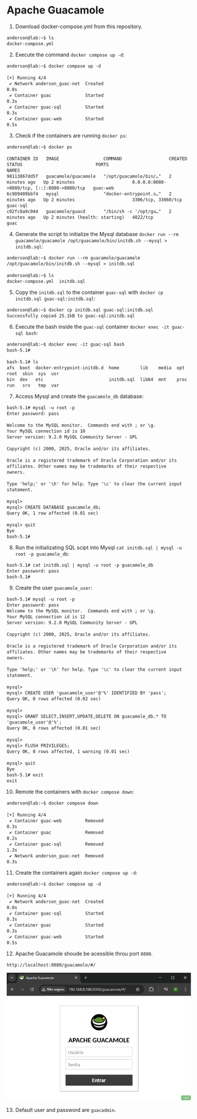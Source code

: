 # Apache Guacamole
1. Download docker-compose.yml from this repository.
~~~~
anderson@lab:~$ ls
docker-compose.yml
~~~~
2. Execute the command `docker compose up -d`:
~~~~
anderson@lab:~$ docker compose up -d

[+] Running 4/4
 ✔ Network anderson_guac-net  Created                                                                              0.0s
 ✔ Container guac             Started                                                                              0.3s
 ✔ Container guac-sql         Started                                                                              0.3s
 ✔ Container guac-web         Started                                                                              0.5s
~~~~
3. Check if the containers are running `docker ps`:
~~~~
anderson@lab:~$ docker ps

CONTAINER ID   IMAGE                 COMMAND                  CREATED         STATUS                            PORTS                                         NAMES
98113867dd5f   guacamole/guacamole   "/opt/guacamole/bin/…"   2 minutes ago   Up 2 minutes                      0.0.0.0:8080->8080/tcp, [::]:8080->8080/tcp   guac-web
6c989409bbf4   mysql                 "docker-entrypoint.s…"   2 minutes ago   Up 2 minutes                      3306/tcp, 33060/tcp                           guac-sql
c02fc8a9c044   guacamole/guacd       "/bin/sh -c '/opt/gu…"   2 minutes ago   Up 2 minutes (health: starting)   4822/tcp                                      guac
~~~~
4. Generate the script to initialize the Mysql database `docker run --rm guacamole/guacamole /opt/guacamole/bin/initdb.sh --mysql > initdb.sql`:
~~~~
anderson@lab:~$ docker run --rm guacamole/guacamole /opt/guacamole/bin/initdb.sh --mysql > initdb.sql

anderson@lab:~$ ls
docker-compose.yml  initdb.sql
~~~~
5. Copy the `initdb.sql` to the container `guac-sql` with `docker cp initdb.sql guac-sql:initdb.sql`:
~~~~
anderson@lab:~$ docker cp initdb.sql guac-sql:initdb.sql
Successfully copied 25.1kB to guac-sql:initdb.sql
~~~~
6. Execute the bash inside the `guac-sql` container `docker exec -it guac-sql bash`:
~~~~
anderson@lab:~$ docker exec -it guac-sql bash
bash-5.1#

bash-5.1# ls
afs  boot  docker-entrypoint-initdb.d  home        lib    media  opt   root  sbin  sys  usr
bin  dev   etc                         initdb.sql  lib64  mnt    proc  run   srv   tmp  var
~~~~
7. Access Mysql and create the `guacamole_db` database:
~~~~
bash-5.1# mysql -u root -p
Enter password: pass

Welcome to the MySQL monitor.  Commands end with ; or \g.
Your MySQL connection id is 10
Server version: 9.2.0 MySQL Community Server - GPL

Copyright (c) 2000, 2025, Oracle and/or its affiliates.

Oracle is a registered trademark of Oracle Corporation and/or its
affiliates. Other names may be trademarks of their respective
owners.

Type 'help;' or '\h' for help. Type '\c' to clear the current input statement.

mysql>
mysql> CREATE DATABASE guacamole_db;
Query OK, 1 row affected (0.01 sec)

mysql> quit
Bye
bash-5.1#
~~~~
8. Run the initializating SQL scipt into Mysql `cat initdb.sql | mysql -u root -p guacamole_db`:
~~~~
bash-5.1# cat initdb.sql | mysql -u root -p guacamole_db
Enter password: pass
bash-5.1#
~~~~
9. Create the user `guacamole_user`:
~~~~
bash-5.1# mysql -u root -p
Enter password: pass
Welcome to the MySQL monitor.  Commands end with ; or \g.
Your MySQL connection id is 12
Server version: 9.2.0 MySQL Community Server - GPL

Copyright (c) 2000, 2025, Oracle and/or its affiliates.

Oracle is a registered trademark of Oracle Corporation and/or its
affiliates. Other names may be trademarks of their respective
owners.

Type 'help;' or '\h' for help. Type '\c' to clear the current input statement.

mysql>
mysql> CREATE USER 'guacamole_user'@'%' IDENTIFIED BY 'pass';
Query OK, 0 rows affected (0.02 sec)

mysql>
mysql> GRANT SELECT,INSERT,UPDATE,DELETE ON guacamole_db.* TO 'guacamole_user'@'%';
Query OK, 0 rows affected (0.01 sec)

mysql>
mysql> FLUSH PRIVILEGES;
Query OK, 0 rows affected, 1 warning (0.01 sec)

mysql> quit
Bye
bash-5.1# exit
exit
~~~~
10. Remote the containers with `docker compose down`:
~~~~
anderson@lab:~$ docker compose down

[+] Running 4/4
 ✔ Container guac-web         Removed                                                                  0.3s
 ✔ Container guac             Removed                                                                  0.2s
 ✔ Container guac-sql         Removed                                                                  1.3s
 ✔ Network anderson_guac-net  Removed                                                                  0.3s
~~~~
11. Create the containers again `docker compose up -d`:
~~~~
anderson@lab:~$ docker compose up -d

[+] Running 4/4
 ✔ Network anderson_guac-net  Created                                                                  0.0s
 ✔ Container guac-sql         Started                                                                  0.3s
 ✔ Container guac             Started                                                                  0.3s
 ✔ Container guac-web         Started                                                                  0.5s
~~~~
12. Apache Guacamole shoude be acessible throu port `8080`.
~~~~
http://localhost:8080/guacamole/#/
~~~~
![apache guacamole](image.png)

13. Default user and password are `guacadmin`.